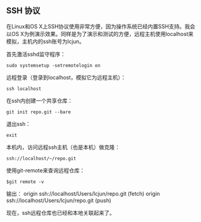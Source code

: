 ## SSH 协议

在Linux和OS X上SSH协议使用非常方便，因为操作系统已经内置SSH支持。我会以OS X为例演示效果。同样是为了演示和测试的方便，远程主机使用localhost来模拟，主机内的ssh账号为lcjun。

首先激活sshd监守程序：

    sudo systemsetup -setremotelogin on

远程登录（登录到localhost，模拟它为远程主机）：

    ssh localhost

在ssh内创建一个共享仓库：

    git init repo.git --bare 

退出ssh：

    exit

本机内，访问远程ssh主机（也是本机）做克隆：

    ssh://localhost/~/repo.git

使用git-remote来查询远程仓库：

    $git remote -v

输出：
    origin  ssh://localhost/Users/lcjun/repo.git (fetch)
    origin  ssh://localhost/Users/lcjun/repo.git (push)

现在，ssh远程仓库也已经和本地关联起来了。

